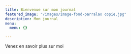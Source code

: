 ```yaml
---
title: Bienvenue sur mon journal
featured_image: "/images/image-fond-parralax copie.jpg"
description: Mon journal
menu:
  menu: {}

---
```

Venez en savoir plus sur moi